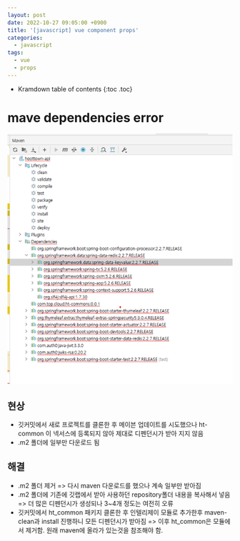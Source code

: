 ```yaml
---
layout: post
date: 2022-10-27 09:05:00 +0900
title: '[javascript] vue component props'
categories:
  - javascript
tags:
  - vue
  - props
---
```


* Kramdown table of contents
{:toc .toc}


# mave dependencies error

![에러](/images/maven-dependencies-error.png)

## 현상

- 깃커밋에서 새로 프로젝트를 클론한 후 메이븐 업데이트를 시도했으나 ht-common 이 넥서스에 등록되지 않아 제대로 디펜던시가 받아 지지 않음
- .m2 폴더에 일부만 다운로드 됨

## 해결

- .m2 폴더 제거
  => 다시 maven 다운로드를 했으나 계속 일부만 받아짐
- .m2 폴더에 기존에 깃랩에서 받아 사용하던 repository폴더 내용을 복사해서 넣음
  => 더 많은 디펜던시가 생성되나 3~4개 정도는 여전히 오류
- 깃커밋에서 ht_common 패키지 클론한 후 인텔리제이 모듈로 추가한후 maven-clean과 install 진행하니 모든 디펜던시가 받아짐
  => 이후 ht_common은 모듈에서 제거함. 원래 maven에 올라가 있는것을 참조해야 함.